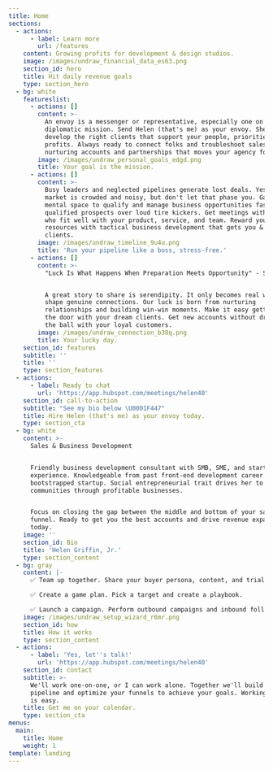 ```yaml
---
title: Home
sections:
  - actions:
      - label: Learn more
        url: /features
    content: Growing profits for development & design studios.
    image: /images/undraw_financial_data_es63.png
    section_id: hero
    title: Hit daily revenue goals
    type: section_hero
  - bg: white
    featureslist:
      - actions: []
        content: >-
          An envoy is a messenger or representative, especially one on a
          diplomatic mission. Send Helen (that's me) as your envoy. She'll
          develop the right clients that support your people, priorities, and
          profits. Always ready to connect folks and troubleshoot sales. Love
          nurturing accounts and partnerships that moves your agency forward.
        image: /images/undraw_personal_goals_edgd.png
        title: Your goal is the mission.
      - actions: []
        content: >-
          Busy leaders and neglected pipelines generate lost deals. Yes, the
          market is crowded and noisy, but don't let that phase you. Gain the
          mental space to qualify and manage business opportunities faster. Hear
          qualified prospects over loud tire kickers. Get meetings with clients
          who fit well with your product, service, and team. Reward your finite
          resources with tactical business development that gets you & your
          clients.
        image: /images/undraw_timeline_9u4u.png
        title: 'Run your pipeline like a boss, stress-free.'
      - actions: []
        content: >-
          "Luck Is What Happens When Preparation Meets Opportunity" - Seneca


          A great story to share is serendipity. It only becomes real when we
          shape genuine connections. Our luck is born from nurturing
          relationships and building win-win moments. Make it easy getting in
          the door with your dream clients. Get new accounts without dropping
          the ball with your loyal customers.
        image: /images/undraw_connection_b38q.png
        title: Your lucky day.
    section_id: features
    subtitle: ''
    title: ''
    type: section_features
  - actions:
      - label: Ready to chat
        url: 'https://app.hubspot.com/meetings/helen40'
    section_id: call-to-action
    subtitle: "See my bio below \U0001F447"
    title: Hire Helen (that's me) as your envoy today.
    type: section_cta
  - bg: white
    content: >-
      Sales & Business Development


      Friendly business development consultant with SMB, SME, and startup sales
      experience. Knowledgeable from past front-end development career and
      bootstrapped startup. Social entrepreneurial trait drives her to grow
      communities through profitable businesses.


      Focus on closing the gap between the middle and bottom of your sales
      funnel. Ready to get you the best accounts and drive revenue expansion
      today.
    image: ''
    section_id: Bio
    title: 'Helen Griffin, Jr.'
    type: section_content
  - bg: gray
    content: |-
      ✅ Team up together. Share your buyer persona, content, and trial accounts.

      ✅ Create a game plan. Pick a target and create a playbook.

      ✅ Launch a campaign. Perform outbound campaigns and inbound follow-ups.
    image: /images/undraw_setup_wizard_r6mr.png
    section_id: how
    title: How it works
    type: section_content
  - actions:
      - label: 'Yes, let''s talk!'
        url: 'https://app.hubspot.com/meetings/helen40'
    section_id: contact
    subtitle: >-
      We'll work one-on-one, or I can work alone. Together we'll build your
      pipeline and optimize your funnels to achieve your goals. Working together
      is easy.
    title: Get me on your calendar.
    type: section_cta
menus:
  main:
    title: Home
    weight: 1
template: landing
---
```


